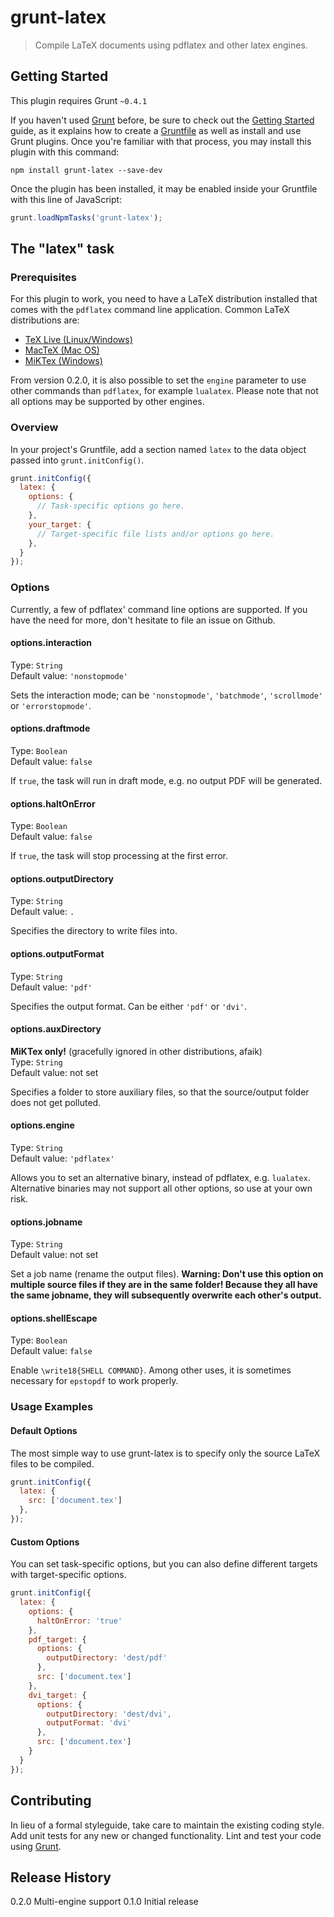# grunt-latex

> Compile LaTeX documents using pdflatex and other latex engines.

## Getting Started
This plugin requires Grunt `~0.4.1`

If you haven't used [Grunt](http://gruntjs.com/) before, be sure to check out the [Getting Started](http://gruntjs.com/getting-started) guide, as it explains how to create a [Gruntfile](http://gruntjs.com/sample-gruntfile) as well as install and use Grunt plugins. Once you're familiar with that process, you may install this plugin with this command:

```shell
npm install grunt-latex --save-dev
```

Once the plugin has been installed, it may be enabled inside your Gruntfile with this line of JavaScript:

```js
grunt.loadNpmTasks('grunt-latex');
```

## The "latex" task

### Prerequisites

For this plugin to work, you need to have a LaTeX distribution installed that comes with the ```pdflatex``` command line application. Common LaTeX distributions are:

* [TeX Live (Linux/Windows)](http://www.tug.org/texlive/)
* [MacTeX (Mac OS)](http://www.tug.org/mactex/)
* [MiKTex (Windows)](http://miktex.org/)

From version 0.2.0, it is also possible to set the `engine` parameter to use other commands than `pdflatex`, for example `lualatex`. Please note that not all options may be supported by other engines.

### Overview
In your project's Gruntfile, add a section named `latex` to the data object passed into `grunt.initConfig()`.

```js
grunt.initConfig({
  latex: {
    options: {
      // Task-specific options go here.
    },
    your_target: {
      // Target-specific file lists and/or options go here.
    },
  }
});
```

### Options

Currently, a few of pdflatex' command line options are supported. If you have the need for more, don't hesitate to file an issue on Github.

#### options.interaction
Type: `String`  
Default value: `'nonstopmode'`

Sets the interaction mode; can be `'nonstopmode'`, `'batchmode'`, `'scrollmode'` or `'errorstopmode'`.

#### options.draftmode
Type: `Boolean`  
Default value: `false`

If `true`, the task will run in draft mode, e.g. no output PDF will be generated.

#### options.haltOnError
Type: `Boolean`  
Default value: `false`

If `true`, the task will stop processing at the first error.

#### options.outputDirectory
Type: `String`  
Default value: `.`

Specifies the directory to write files into.

#### options.outputFormat
Type: `String`  
Default value: `'pdf'`

Specifies the output format. Can be either `'pdf'` or `'dvi'`.

#### options.auxDirectory
**MiKTex only!** (gracefully ignored in other distributions, afaik)  
Type: `String`  
Default value: not set

Specifies a folder to store auxiliary files, so that the source/output folder does not get polluted.

#### options.engine
Type: `String`  
Default value: `'pdflatex'`

Allows you to set an alternative binary, instead of pdflatex, e.g. `lualatex`. Alternative binaries may not support all other options, so use at your own risk.

#### options.jobname
Type: `String`  
Default value: not set

Set a job name (rename the output files). **Warning: Don't use this option on multiple source files if they are in the same folder! Because they all have the same jobname, they will subsequently overwrite each other's output.**

#### options.shellEscape
Type: `Boolean`  
Default value: `false`

Enable `\write18{SHELL COMMAND}`. Among other uses, it is sometimes necessary for `epstopdf` to work properly.

### Usage Examples

#### Default Options
The most simple way to use grunt-latex is to specify only the source LaTeX files to be compiled.

```js
grunt.initConfig({
  latex: {
    src: ['document.tex']
  },
});
```

#### Custom Options
You can set task-specific options, but you can also define different targets with target-specific options.

```js
grunt.initConfig({
  latex: {
    options: {
      haltOnError: 'true'
    },
    pdf_target: {
      options: {
        outputDirectory: 'dest/pdf'
      },
      src: ['document.tex']
    },
    dvi_target: {
      options: {
        outputDirectory: 'dest/dvi',
        outputFormat: 'dvi'
      },
      src: ['document.tex']
    }
  }
});
```

## Contributing
In lieu of a formal styleguide, take care to maintain the existing coding style. Add unit tests for any new or changed functionality. Lint and test your code using [Grunt](http://gruntjs.com/).

## Release History
0.2.0 Multi-engine support
0.1.0 Initial release

